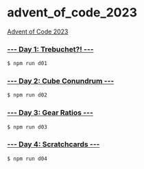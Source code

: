 # advent_of_code_2023

[Advent of Code 2023](https://adventofcode.com/2023)

### [--- Day 1: Trebuchet?! ---](https://adventofcode.com/2023/day/1)

```bash
$ npm run d01
```

### [--- Day 2: Cube Conundrum ---](https://adventofcode.com/2023/day/2)

```bash
$ npm run d02
```

### [--- Day 3: Gear Ratios ---](https://adventofcode.com/2023/day/3)

```bash
$ npm run d03
```

### [--- Day 4: Scratchcards ---](https://adventofcode.com/2023/day/4)

```bash
$ npm run d04
```
